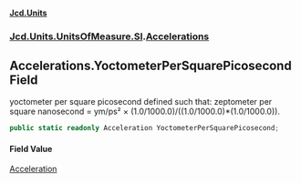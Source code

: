 #### [Jcd.Units](index.md 'index')
### [Jcd.Units.UnitsOfMeasure.SI](Jcd.Units.UnitsOfMeasure.SI.md 'Jcd.Units.UnitsOfMeasure.SI').[Accelerations](Accelerations.md 'Jcd.Units.UnitsOfMeasure.SI.Accelerations')

## Accelerations.YoctometerPerSquarePicosecond Field

yoctometer per square picosecond defined such that: zeptometer per square nanosecond = ym/ps² ×
(1.0/1000.0)/((1.0/1000.0)*(1.0/1000.0)).

```csharp
public static readonly Acceleration YoctometerPerSquarePicosecond;
```

#### Field Value
[Acceleration](Acceleration.md 'Jcd.Units.UnitTypes.Acceleration')
